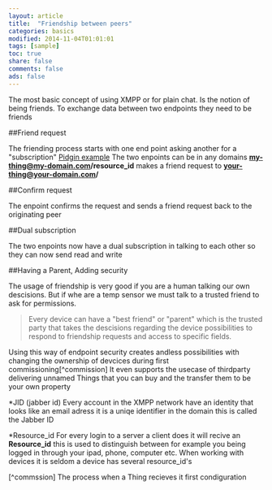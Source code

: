 ```yaml
---
layout: article
title:  "Friendship between peers"
categories: basics
modified: 2014-11-04T01:01:01
tags: [sample]
toc: true
share: false
comments: false
ads: false
---
```


The most basic concept of using XMPP or for plain chat. Is the notion of being friends. To exchange data between two endpoints they need to be friends 

##Friend request

The friending process starts with one end point asking another for a "subscription" [Pidgin example][pidgin-ex]
The two enpoints can be in any domains **my-thing@my-domain.com/resource_id** makes a friend request to **your-thing@your-domain.com/**

##Confirm request

The enpoint confirms the request and sends a friend request back to the originating peer

##Dual subscription

The two enpoints now have a dual subscription in talking to each other so they can now send read and write 

##Having a Parent, Adding security

The usage of friendship is very good if you are a human talking our own descisions. But if whe are a temp sensor we must talk to a trusted friend to ask for permissions.

> Every device can have a "best friend" or "parent" which is the trusted party that takes the descisions regarding the device possibilities to respond to friendship requests and access to specific fields.

Using this way of endpoint security creates andless possibilities with changing the ownership of devcices during first commissioning[^commission] It even supports the usecase of thirdparty delivering unnamed Things that you can buy and the transfer them to be your own property


*JID (jabber id)
Every account in the XMPP network have an identity that looks like an email adress it is a uniqe identifier in the domain this is called the Jabber ID

*Resource_id
For every login to a server a client does it will recive an **Resource_id** this is used to distinguish between for example you being logged in through your ipad, phone, computer etc.
When working with devices it is seldom a device has several resource_id's

[pidgin-ex]: http://im.about.com/od/imfornewusers/ss/pidgin-account-adding-contacts.htm

[^commssion] The process when a Thing recieves it first condiguration 
